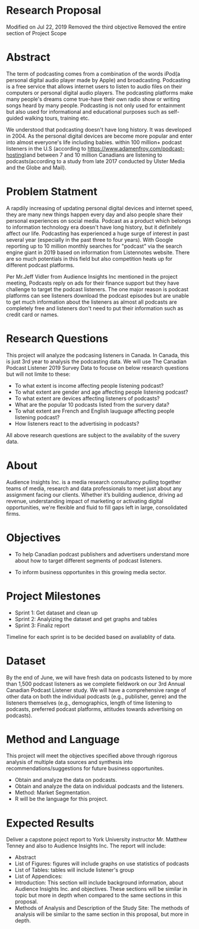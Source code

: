 # Research Proposal

Modified on Jul 22, 2019
Removed the third objective
Removed the entire section of Project Scope


# Abstract

The term of podcasting comes from a combination of the words iPod(a personal digital audio player made by Apple) and broadcasting. Podcasting is a free service that allows internet users to listen to audio files on their computers or personal digital audio players. The podcasting platforms make many people's dreams come true-have their own radio show or writing songs heard by many people. Podcasting is not only used for entainment but also used for informational and educational purposes such as self-guided walking tours, training etc.

We understood that podcasting doesn't have long history. It was developed in 2004. As the personal digital devices are become more popular and enter into almost everyone's life including babies. within 100 million+ podcast listeners in the U.S (according to https://www.adamenfroy.com/podcast-hosting)and between 7 and 10 million Canadians are listening to podcasts(according to a study from late 2017 conducted by Ulster Media and the Globe and Mail). 

# Problem Statment
A rapdily increasing of updating personal digital devices and internet speed, they are many new things happen every day and also people share their personal experiences on social media. Podcast as a product which belongs to information technology era doesn't have long history, but it definitely affect our life. Podcasting has experienced a huge surge of interest in past several year (especially in the past three to four years). With Google reporting up to 10 million monthly searches for "podcast" via the search engine giant in 2019 based on information from Listennotes website. There are so much potentials in this field but also competition heats up for different podcast platforms. 

Per Mr.Jeff Vidler from Audience Insights Inc mentioned in the project meeting, Podcasts reply on ads for their finance support but they have challenge to target the podcast listeners. The one major reason is podcast platforms can see listeners download the podcast episodes but are unable to get much information about the listeners as almost all podcasts are completely free and listeners don't need to put their information such as credit card or names.

# Research Questions
This project will analyze the podcasing listeners in Canada. In Canada, this is just 3rd year to analysis the podcasting data. We will use The Canadian Podcast Listener 2019 Survey Data to focuse on below research questions but will not limite to these:

* To what extent is income affecting people listening podcast?
* To what extent are gender and age affecting people listening podcast?
* To what extent are devices affecting listeners of podcasts? 
* What are the popular 10 podcasts listed from the survery data?
* To what extent are French and English lauguage affecting people listening podcast?
* How listeners react to the advertising in podcasts?

All above research questions are subject to the availabity of the suvery data.

# About

Audience Insights Inc. is a media research consultancy pulling together teams of media, research and data professionals to meet just about any assignment facing our clients. Whether it’s building audience, driving ad revenue, understanding impact of marketing or activating digital opportunities, we're flexible and fluid to fill gaps left in large, consolidated firms.

# Objectives

* To help Canadian podcast publishers and advertisers understand more about how to target different segments of podcast listeners.

* To inform business opportunites in this growing media sector.


# Project Milestones
* Sprint 1: Get dataset and clean up
* Sprint 2: Analyizing the dataset and get graphs and tables
* Sprint 3: Finaliz report

Timeline for each sprint is to be decided based on avaliablity of data.

# Dataset

By the end of June, we will have fresh data on podcasts listened to by more than 1,500 podcast listeners as we complete fieldwork on our 3rd Annual Canadian Podcast Listener study. We will have a comprehensive range of other data on both the individual podcasts (e.g., publisher, genre) and the listeners themselves (e.g., demographics, length of time listening to podcasts, preferred podcast platforms, attitudes towards advertising on podcasts). 

# Method and Language

This project will meet the objectives specified above through rigorous analysis of multiple data sources and synthesis into recommendations/suggestions for future business opportunites.

* Obtain and analyze the data on podcasts.
* Obtain and analyze the data on individual podcasts and the listeners.
* Method: Market Segmentation.
* R will be the language for this project.

# Expected Results

Deliver a capstone poject report to York University instructor Mr. Matthew Tenney and also to Audience Insights Inc. The report will include:

* Abstract
* List of Figures: figures will include graphs on use statistics of podcasts 
* List of Tables: tables will include listener's group
* List of Appendices: 
* Introduction: This section will include background information, about Audience Insights Inc. and objectives. These sections will be similar in topic but more in depth when compared to the same sections in this proposal.
* Methods of Analysis and Description of the Study Site:  The methods of analysis will be similar to the same section in this proposal, but more in depth.
